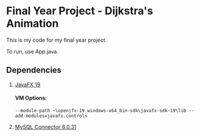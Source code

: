 # Final Year Project - Dijkstra's Animation

This is my code for my final year project.

To run, use App.java.

## Dependencies

1. [JavaFX 19](https://gluonhq.com/products/javafx/)

    #### VM Options:
    ```
    --module-path ~\openjfx-19_windows-x64_bin-sdk\javafx-sdk-19\lib --add-modules=javafx.controls
    ```

2. [MySQL Connector 8.0.31](https://dev.mysql.com/downloads/connector/j/)